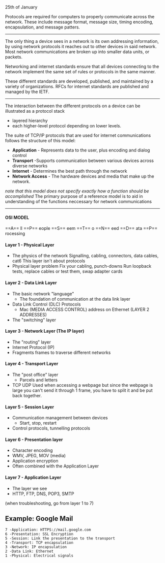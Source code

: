25th of January

Protocols are required for computers to properly communicate across the network. These include message format, message size, timing encoding, encapsulation, and message patters.

---
The only thing a device sees in a network is its own addressing information, by using network protocols it reaches out to other devices in said network.
Most network communications are broken up into smaller data units, or packets.

Networking and internet standards ensure that all devices connecting to the network implement the same set of rules or protocols in the same manner.

These different standards are developed, published, and maintained by a variety of organizations.
RFCs for internet standards are published and managed by the IETF.

---
The interaction between the different protocols on a device can be illustrated as a protocol stack
- layered hierarchy
- each higher-level protocol depending on lower levels.

The suite of TCP/IP protocols that are used for internet communications follows the structure of this model:

- **Application** - Represents data to the user, plus encoding and dialog control
- **Transport** -Supports communication between various devices across diverse networks
- **Internet** - Determines the best path through the network
- **Network Access** - The hardware devices and media that make up the network.

*note that this model does not specify exactly how a function should be accomplished*
The primary purpose of a reference model is to aid in understanding of the functions neccessary for network communications

---
#### OSI MODEL

==A== ll 
==P== eople
==S== eem
==T== o
==N== eed
==D== ata
==P== rocessing

#### Layer 1 - Physical Layer

- The physics of the network
	Signalling, cabling, connectors, data cables, cat6
	This layer isn't about protocols
- Physical layer problem
	Fix your cabling, punch-downs
	Run loopback tests, replace cables or test them, swap adapter cards

#### Layer 2 - Data Link Layer

- The basic network "language"
	- The foundation of communication at the data link layer
- Data Link Control (DLC) Protocols 
	- Mac (MEDIA ACCESS CONTROL) address on Ethernet (LAYER 2 ADDRESSES)
- The "switching" layer

#### Layer 3 - Network Layer (The IP layer)

- The "routing" layer
- Internet Protocol (IP)
- Fragments frames to traverse different networks

#### Layer 4 - Transport Layer

- The "post office" layer
	- Parcels and letters
- TCP UDP
Used when accessing a webpage but since the webpage is large you can't send it through 1 frame, you have to split it and be put back together.

#### Layer 5 - Session Layer

- Communication management between devices
	- Start, stop, restart
- Control protocols, tunnelling protocols

#### Layer 6 - Presentation layer

- Character encoding
- WMV, JPEG, MOV (media)
- Application encryption
- Often combined with the Application Layer

#### Layer 7 - Application Layer

- The layer we see
- HTTP, FTP, DNS, POP3, SMTP

(when troubleshooting, go from layer 1 to 7)


## Example: Google Mail

	7 -Application: HTTPS://mail.google.com
	6 -Presentation: SSL Encryption
	5 -Session: Link the presentation to the transport
	4 -Transport: TCP encapsulation
	3 -Network: IP encapsulation
	2 -Data Link: Ethernet
	1 -Physical: Electrical signals
